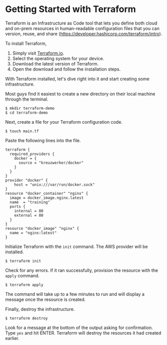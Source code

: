 # Getting Started with Terraform

Terraform is an Infrastructure as Code tool that lets you define both cloud and on-prem resources in human-readable configuration files that you can version, reuse, and share (https://developer.hashicorp.com/terraform/intro).

To install Terraform, 
1. Simply visit [Terraform.io](https://developer.hashicorp.com/terraform/downloads).
2. Select the operating system for your device.
3. Download the latest version of Terraform.
4. Open the download and follow the installation steps.

With Terraform installed, let's dive right into it and start creating some infrastructure.

Most guys find it easiest to create a new directory on their local machine through the terminal. 

```shell
$ mkdir terraform-demo
$ cd terraform-demo
```

Next, create a file for your Terraform configuration code.

```shell
$ touch main.tf
```

Paste the following lines into the file.

```hcl
terraform {
  required_providers {
    docker = {
      source = "kreuzwerker/docker"
    }
  }
}
provider "docker" {
    host = "unix:///var/run/docker.sock"
}
resource "docker_container" "nginx" {
  image = docker_image.nginx.latest
  name  = "training"
  ports {
    internal = 80
    external = 80
  }
}
resource "docker_image" "nginx" {
  name = "nginx:latest"
}
```

Initialize Terraform with the `init` command. The AWS provider will be installed. 

```shell
$ terraform init
```

Check for any errors. If it ran successfully, provision the resource with the `apply` command.

```shell
$ terraform apply
```

The command will take up to a few minutes to run and will display a message once the resource is created.

Finally, destroy the infrastructure.

```shell
$ terraform destroy
```

Look for a message at the bottom of the output asking for confirmation. Type `yes` and hit ENTER. Terraform will destroy the resources it had created earlier.
